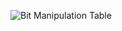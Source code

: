 ![Bit Manipulation Table](https://s3.amazonaws.com/intranet-projects-files/holbertonschool-low_level_programming/232/bitwise.PNG)
